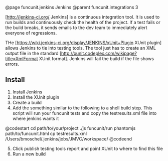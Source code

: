 @page funcunit.jenkins Jenkins
@parent funcunit.integrations 3

[http://jenkins-ci.org/ Jenkins] is a continuous integration tool. It is used to run builds and 
continuously check the health of the project.  If a test fails or the build breaks, it sends 
emails to the dev team to immediately alert everyone of regressions.

THe [https://wiki.jenkins-ci.org/display/JENKINS/xUnit+Plugin XUnit plugin] allows Jenkins to tie 
into testing tools. The tool just has to create an XML output file in the standard 
[http://xunit.codeplex.com/wikipage?title=XmlFormat XUnit format].  Jenkins will fail the build 
if the file shows errors.

## Install

1. Install Jenkins
1. Install the XUnit plugin
1. Create a build
1. Add the something similar to the following to a shell build step.  This script will run your 
funcunit tests and copy the testresults.xml file into where jenkins wants it

@codestart
cd path/to/your/project
./js funcunit/run phantomjs path/to/funcunit.html
cp testresults.xml /Users/bmoschel/.jenkins/jobs/JMVC/workspace/
@codeend

5. Click publish testing tools report and point XUnit to where to find this file
6. Run a new build